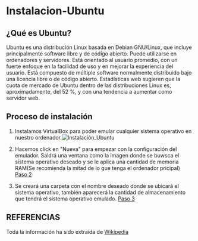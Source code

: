 # Instalacion-Ubuntu

## ¿Qué es Ubuntu?

Ubuntu es una distribución Linux basada en Debian GNU/Linux, que incluye principalmente software libre y de código abierto.
Puede utilizarse en ordenadores y servidores. Está orientado al usuario promedio, con un fuerte enfoque en la facilidad de uso y en mejorar la experiencia del usuario. Está compuesto de múltiple software normalmente distribuido bajo una licencia libre o de código abierto. Estadísticas web sugieren que la cuota de mercado de Ubuntu dentro de las distribuciones Linux es, aproximadamente, del 52 %, y con una tendencia a aumentar como servidor web.

## Proceso de instalación

1. Instalamos VirtualBox para poder emular cualquier sistema operativo en nuestro ordenador.![Instalación_Ubuntu](https://user-images.githubusercontent.com/122264612/227878695-312fa331-d118-4fb4-8477-d23de32d9467.png)


2. Hacemos click en "Nueva" para empezar con la configuración del emulador. Saldrá una ventana como la imagen donde se buwsca el sistema operativo deseado y se le aplica una cantidad de memoria RAM(Se recomienda la mitad de lo que tenga el ordenador pricipal) [Paso 2](Instalación_Ubuntu2.png)
3. Se creará una carpeta con el nombre deseado donde se ubicará el sistema operativo, también aparecerá la cantidad de almacenamiento que tendrá el sistema operativo emulado. [Paso 3](Instalación_Ubuntu3.png)

## REFERENCIAS

Toda la información ha sido extraída de [Wikipedia](https://es.wikipedia.org/wiki/Ubuntu)

